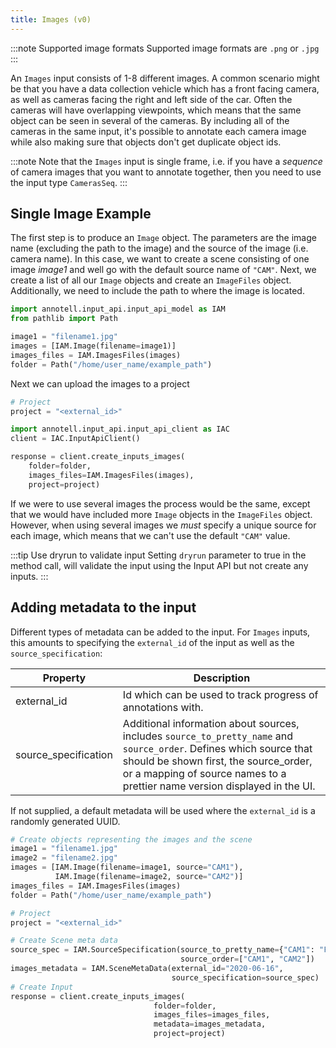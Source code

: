 ```yaml
---
title: Images (v0)
---
```


:::note Supported image formats
Supported image formats are `.png` or `.jpg`
:::

An `Images` input consists of 1-8 different images. A common scenario might be that you have a data collection vehicle which has a front facing camera, as well as cameras facing the right and left side of the car. Often the cameras will have overlapping viewpoints, which means that the same object can be seen in several of the cameras. By including all of the cameras in the same input, it's possible to annotate each camera image while also making sure that objects don't get duplicate object ids.

:::note
Note that the `Images` input is single frame, i.e. if you have a _sequence_ of camera images that you want to annotate together, then you need to use the input type `CamerasSeq`.
:::

## Single Image Example
The first step is to produce an `Image` object. The parameters are the image name \(excluding the path to the image\) and the source of the image (i.e. camera name). In this case, we want to create a scene consisting of one image _image1_ and well go with the default source name of `"CAM"`. Next, we create a list of all our `Image` objects and create an `ImageFiles` object. Additionally, we need to include the path to where the image is located.

```python
import annotell.input_api.input_api_model as IAM
from pathlib import Path

image1 = "filename1.jpg"
images = [IAM.Image(filename=image1)]
images_files = IAM.ImagesFiles(images)
folder = Path("/home/user_name/example_path")
```

Next we can upload the images to a project

```python
# Project
project = "<external_id>"

import annotell.input_api.input_api_client as IAC
client = IAC.InputApiClient()

response = client.create_inputs_images(
    folder=folder,
    images_files=IAM.ImagesFiles(images),
    project=project)
```

If we were to use several images the process would be the same, except that we would have included more `Image` objects in the `ImageFiles` object. However, when using several images we *must* specify a unique source for each image, which means that we can't use the default `"CAM"` value. 

:::tip Use dryrun to validate input
Setting `dryrun` parameter to true in the method call, will validate the input using the Input API but not create any inputs.
:::
## Adding metadata to the input
Different types of metadata can be added to the input. For `Images` inputs, this amounts to specifying the `external_id` of the input as well as the `source_specification`:


| Property             | Description                                                                                                                                                                                                                                |
| -------------------- | ------------------------------------------------------------------------------------------------------------------------------------------------------------------------------------------------------------------------------------------ |
| external_id          | Id which can be used to track progress of annotations with.                                                                                                                                                                                |
| source_specification | Additional information about sources, includes `source_to_pretty_name` and `source_order`. Defines which source that should be shown first, the source_order, or a mapping of source names to a prettier name version displayed in the UI. |

If not supplied, a default metadata will be used where the `external_id` is a randomly generated UUID.

```python
# Create objects representing the images and the scene
image1 = "filename1.jpg"
image2 = "filename2.jpg"
images = [IAM.Image(filename=image1, source="CAM1"),
          IAM.Image(filename=image2, source="CAM2")]
images_files = IAM.ImagesFiles(images)
folder = Path("/home/user_name/example_path")

# Project
project = "<external_id>"

# Create Scene meta data
source_spec = IAM.SourceSpecification(source_to_pretty_name={"CAM1": "FC", "CAM2": "BC"},
                                      source_order=["CAM1", "CAM2"])
images_metadata = IAM.SceneMetaData(external_id="2020-06-16",
                                    source_specification=source_spec)
# Create Input
response = client.create_inputs_images(
                                folder=folder,
                                images_files=images_files,
                                metadata=images_metadata,
                                project=project)
```